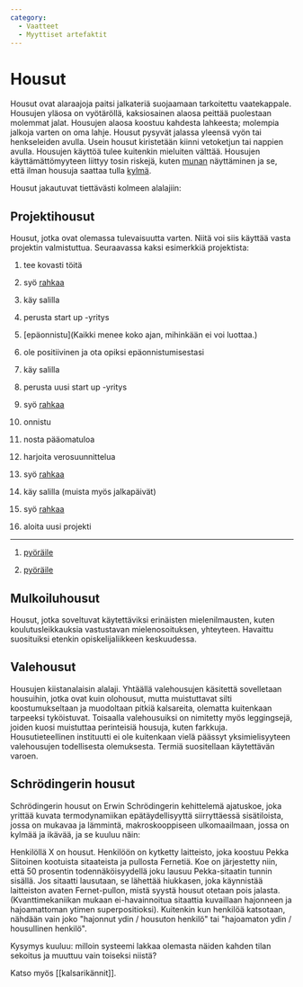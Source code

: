 ```yaml
---
category:
  - Vaatteet
  - Myyttiset artefaktit
---
```


# Housut

Housut ovat alaraajoja paitsi jalkateriä suojaamaan tarkoitettu vaatekappale. Housujen yläosa on vyötäröllä, kaksiosainen alaosa peittää puolestaan molemmat jalat. Housujen alaosa koostuu kahdesta lahkeesta; molempia jalkoja varten on oma lahje. Housut pysyvät jalassa yleensä vyön tai henkseleiden avulla. Usein housut kiristetään kiinni vetoketjun tai nappien avulla. Housujen käyttöä tulee kuitenkin mieluiten välttää. Housujen käyttämättömyyteen liittyy tosin riskejä, kuten [munan](muna) näyttäminen ja se, että ilman housuja saattaa tulla [kylmä](kylmyys).

Housut jakautuvat tiettävästi kolmeen alalajiin:

## Projektihousut
Housut, jotka ovat olemassa tulevaisuutta varten. Niitä voi siis käyttää vasta projektin valmistuttua. Seuraavassa kaksi esimerkkiä projektista:

1) tee kovasti töitä

2) syö [rahkaa](Rahka)

3) käy salilla

4) perusta start up -yritys

5) [epäonnistu](Kaikki menee koko ajan, mihinkään ei voi luottaa.)

6) ole positiivinen ja ota opiksi epäonnistumisestasi

7) käy salilla

8) perusta uusi start up -yritys

9) syö [rahkaa](Rahka)

10) onnistu

11) nosta pääomatuloa

12) harjoita verosuunnittelua

13) syö [rahkaa](Rahka)

14) käy salilla (muista myös jalkapäivät)

15) syö [rahkaa](Rahka)

16) aloita uusi projekti

----

1) [pyöräile](Böyräily)

2) [pyöräile](Böyräily)

## Mulkoiluhousut
Housut, jotka soveltuvat käytettäviksi erinäisten mielenilmausten, kuten koulutusleikkauksia vastustavan mielenosoituksen, yhteyteen. Havaittu suosituiksi etenkin opiskelijaliikkeen keskuudessa.

## Valehousut
Housujen kiistanalaisin alalaji. Yhtäällä valehousujen käsitettä sovelletaan housuihin, jotka ovat kuin olohousut, mutta muistuttavat silti koostumukseltaan ja muodoltaan pitkiä kalsareita, olematta kuitenkaan tarpeeksi tyköistuvat. Toisaalla valehousuiksi on nimitetty myös leggingsejä, joiden kuosi muistuttaa perinteisiä housuja, kuten farkkuja. Housutieteellinen instituutti ei ole kuitenkaan vielä päässyt yksimielisyyteen valehousujen todellisesta olemuksesta. Termiä suositellaan käytettävän varoen.

## Schrödingerin housut
Schrödingerin housut on Erwin Schrödingerin kehittelemä ajatuskoe, joka yrittää kuvata termodynamiikan epätäydellisyyttä siirryttäessä sisätiloista, jossa on mukavaa ja lämmintä, makroskooppiseen ulkomaailmaan, jossa on kylmää ja ikävää, ja se kuuluu näin:

Henkilöllä X on housut. Henkilöön on kytketty laitteisto, joka koostuu Pekka Siitoinen kootuista sitaateista ja pullosta Fernetiä. Koe on järjestetty niin, että 50 prosentin todennäköisyydellä joku lausuu Pekka-sitaatin tunnin sisällä. Jos sitaatti lausutaan, se lähettää hiukkasen, joka käynnistää laitteiston avaten Fernet-pullon, mistä syystä housut otetaan pois jalasta. (Kvanttimekaniikan mukaan ei-havainnoitua sitaattia kuvaillaan hajonneen ja hajoamattoman ytimen superpositioksi). Kuitenkin kun henkilöä katsotaan, nähdään vain joko "hajonnut ydin / housuton henkilö" tai "hajoamaton ydin / housullinen henkilö".

Kysymys kuuluu: milloin systeemi lakkaa olemasta näiden kahden tilan sekoitus ja muuttuu vain toiseksi niistä?

Katso myös [[kalsarikännit]].